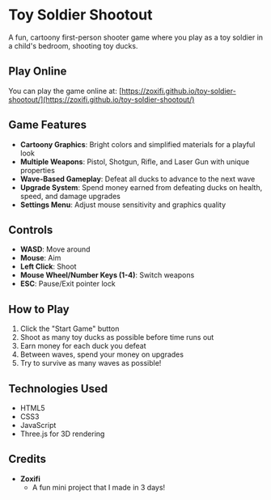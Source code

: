 # Toy Soldier Shootout

A fun, cartoony first-person shooter game where you play as a toy soldier in a child's bedroom, shooting toy ducks.

## Play Online

You can play the game online at: [https://zoxifi.github.io/toy-soldier-shootout/](https://zoxifi.github.io/toy-soldier-shootout/)

## Game Features

- **Cartoony Graphics**: Bright colors and simplified materials for a playful look
- **Multiple Weapons**: Pistol, Shotgun, Rifle, and Laser Gun with unique properties
- **Wave-Based Gameplay**: Defeat all ducks to advance to the next wave
- **Upgrade System**: Spend money earned from defeating ducks on health, speed, and damage upgrades
- **Settings Menu**: Adjust mouse sensitivity and graphics quality

## Controls

- **WASD**: Move around
- **Mouse**: Aim
- **Left Click**: Shoot
- **Mouse Wheel/Number Keys (1-4)**: Switch weapons
- **ESC**: Pause/Exit pointer lock

## How to Play

1. Click the "Start Game" button
2. Shoot as many toy ducks as possible before time runs out
3. Earn money for each duck you defeat
4. Between waves, spend your money on upgrades
5. Try to survive as many waves as possible!

## Technologies Used

- HTML5
- CSS3
- JavaScript
- Three.js for 3D rendering

## Credits
- **Zoxifi**
   - A fun mini project that I made in 3 days!
